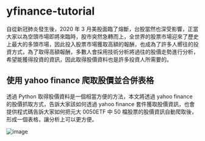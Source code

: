 # yfinance-tutorial
<p>自從新冠肺炎發生後，2020 年 3 月美股面臨了熔斷，台股當然也深受影響，正當大家以為空頭市場即將來臨時，股市突然急轉而上，全世界的股票市場迎來了歷史上最大的多頭市場，因此投入股票市場獲取高額的報酬，也成為了許多人嚮往的投資方式，為了取得高額報酬，多數人會採用技術分析將過往的股價走勢進行分析，希望能獲得投資的資訊，因此取得股價資料也是許多投資人所需要的。</p>

<h2>使用 yahoo finance 爬取股價並合併表格</h2>

<p>透過 Python 取得股價資料是一個相當方便的方法，本文將透過 yahoo finance 的股價抓取方式，告訴大家該如何透過 yahoo finance 套件獲取股價資訊，也會提供程式碼告訴大家如何把元大 0050ETF 中 50 檔股票的股價資訊自動爬取後，形成一個表格，讓分析上可以更方便。</p>

![image](https://user-images.githubusercontent.com/55258754/170570915-a8736bed-ac9e-48fd-a2e7-ebdb69286f0a.png)
